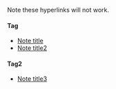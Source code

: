 Note these hyperlinks will not work.
#### Tag
* [Note title](.metadata/)
* [Note title2](.metadata/)
#### Tag2
* [Note title3](.metadata/)
